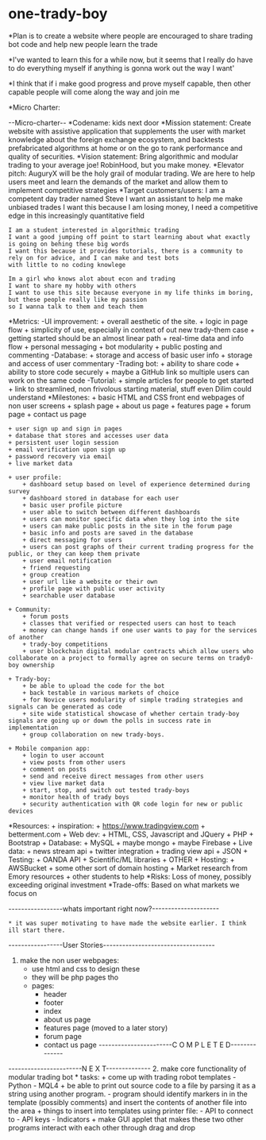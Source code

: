 # one-trady-boy

*Plan is to create a website where people are encouraged to share trading bot code and help new people learn the trade

*I've wanted to learn this for a while now, but it seems that I really do have to do everything myself if anything is gonna work out the way I want'

*I think that if i make good progress and prove myself capable, then other capable people will come along the way and join me

*Micro Charter: 

--Micro-charter--
*Codename: 
    kids next door
*Mission statement:
    Create website with assistive application that supplements the user with market knowledge about the foreign exchange ecosystem, and backtests prefabricated algorithms at home or on the go to rank performance and quality of securities.
*Vision statement: 
    Bring algorithmic and modular trading to your average joe! RobinHood, but you make money.
*Elevator pitch:
     AuguryX will be the holy grail of modular trading. We are here to help users meet and learn the demands of the market and allow them to implement competitive strategies 
*Target customers/users:
    I am a competent day trader named Steve
    I want an assistant to help me make unbiased trades
    I want this because I am losing money, I need a competitive edge in this increasingly quantitative field

    I am a student interested in algorithmic trading
    I want a good jumping off point to start learning about what exactly is going on behing these big words
    I want this because it provides tutorials, there is a community to rely on for advice, and I can make and test bots
    with little to no coding knowlege

    Im a girl who knows alot about econ and trading
    I want to share my hobby with others
    I want to use this site because everyone in my life thinks im boring, but these people really like my passion
    so I wanna talk to them and teach them

*Metrics:
    -UI improvement:
        + overall aesthetic of the site.
        + logic in page flow
        + simplicity of use, especially in context of out new trady-them case
            + getting started should be an almost linear path
        + real-time data and info flow
        + personal messaging
        + bot modularity
        + public posting and commenting
    -Database:
        + storage and access of basic user info
        + storage and access of user commentary
    -Trading bot:
        + ability to share code
        + ability to store code securely
        + maybe a GitHub link so multiple users can work on the same code
    -Tutorial:
        + simple articles for people to get started
        + link to streamlined, non frivolous starting material, stuff even Dilim could understand
*Milestones:
    + basic HTML and CSS front end webpages of non user screens
        + splash page
        + about us page
        + features page
        + forum page
        + contact us page

    + user sign up and sign in pages
    + database that stores and accesses user data 
    + persistent user login session
    + email verification upon sign up
    + password recovery via email
    + live market data
    
    + user profile:
        + dashboard setup based on level of experience determined during survey
        + dashboard stored in database for each user
        + basic user profile picture
        + user able to switch between different dashboards 
        + users can monitor specific data when they log into the site
        + users can make public posts in the site in the forum page
        + basic info and posts are saved in the database
        + direct messaging for users
        + users can post graphs of their current trading progress for the public, or they can keep them private
        + user email notification
        + friend requesting 
        + group creation
        + user url like a website or their own
        + profile page with public user activity
        + searchable user database
    
    + Community:
        + forum posts
        + classes that verified or respected users can host to teach
        + money can change hands if one user wants to pay for the services of another
        + trady-boy competitions
        + user blockchain digital modular contracts which allow users who collaborate on a project to formally agree on secure terms on trady0-boy ownership

    + Trady-boy:
        + be able to upload the code for the bot
        + back testable in various markets of choice
        + for Novice users modularity of simple trading strategies and signals can be generated as code
        + site wide statistical showcase of whether certain trady-boy signals are going up or down the polls in success rate in implementation
        + group collaboration on new trady-boys. 

    + Mobile companion app:
        + login to user account
        + view posts from other users
        + comment on posts
        + send and receive direct messages from other users
        + view live market data
        + start, stop, and switch out tested trady-boys
        + monitor health of trady boys
        + security authentication with QR code login for new or public devices

*Resources:
    + inspiration:
        + https://www.tradingview.com
        + betterment.com 
    + Web dev:
        + HTML, CSS, Javascript and JQuery
        + PHP
        + Bootstrap
    + Database:
        + MySQL
        + maybe mongo
        + maybe Firebase
    + Live data:
        + news stream api
        + twitter integration
        + trading view api
        + JSON
    + Testing:
        + OANDA API
        + Scientific/ML libraries
        + OTHER
    + Hosting:
        + AWSBucket
        + some other sort of domain hosting
        + Market research from Emory resources
        + other students to help
*Risks:
    Loss of money, possibly exceeding original investment
*Trade-offs:
    Based on what markets we focus on



-----------------whats important right now?---------------------

    * it was super motivating to have made the website earlier. I think ill start there. 
    
-----------------User Stories-----------------------------------

1. make the non user webpages:
    * use html and css to  design these 
    * they will be php pages tho
    * pages:
        + header
        + footer
        + index
        + about us page
        + features page (moved to a later story)
        + forum page
        + contact us page
-----------------------C O M P L E T E D--------------

-----------------------N E X T--------------
2. make core functionality of modular trading bot
    * tasks:
        + come up with trading robot templates
            - Python
            - MQL4
        + be able to print out source code to a file by parsing it as a string using another program.
            - program should identify markers in in the template (possibly comments) and insert the contents of another file into the area
        + things to insert into templates using printer file:
            - API to connect to
            - API keys
            - Indicators
        + make GUI applet that makes these two other programs interact with each other through drag and drop

  
